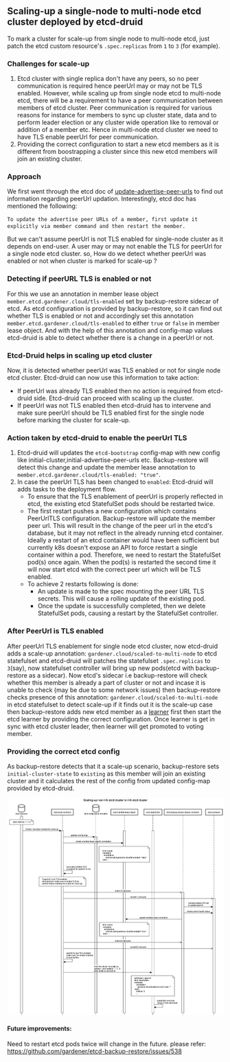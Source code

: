 ## Scaling-up a single-node to multi-node etcd cluster deployed by etcd-druid

To mark a cluster for scale-up from single node to multi-node etcd, just patch the etcd custom resource's `.spec.replicas` from `1` to `3` (for example).

### Challenges for scale-up
1. Etcd cluster with single replica don't have any peers, so no peer communication is required hence peerUrl may or may not be TLS enabled. However, while scaling up from single node etcd to multi-node etcd, there will be a requirement to have a peer communication between members of etcd cluster. Peer communication is required for various reasons for instance for members to sync up cluster state, data and to perform leader election or any cluster wide operation like to removal or addition of a member etc. Hence in multi-node etcd cluster we need to have TLS enable peerUrl for peer communication.
2. Providing the correct configuration to start a new etcd members as it is different from boostrapping a cluster since this new etcd members will join an existing cluster.

### Approach
We first went through the etcd doc of [update-advertise-peer-urls](https://etcd.io/docs/v3.4/op-guide/runtime-configuration/#update-advertise-peer-urls) to find out information regarding peerUrl updation. Interestingly, etcd doc has mentioned the following:
```
To update the advertise peer URLs of a member, first update it explicitly via member command and then restart the member.
```

But we can't assume peerUrl is not TLS enabled for single-node cluster as it depends on end-user. A user may or may not enable the TLS for peerUrl for a single node etcd cluster. so, How do we detect whether peerUrl was enabled or not when cluster is marked for scale-up ?

### Detecting if peerURL TLS is enabled or not
For this we use an annotation in member lease object `member.etcd.gardener.cloud/tls-enabled` set by backup-restore sidecar of etcd. As etcd configuration is provided by backup-restore, so it can find out whether TLS is enabled or not and accordingly set this annotation `member.etcd.gardener.cloud/tls-enabled` to either `true` or `false` in member lease object.
And with the help of this annotation and config-map values etcd-druid is able to detect whether there is a change in a peerUrl or not.


### Etcd-Druid helps in scaling up etcd cluster
Now, it is detected whether peerUrl was TLS enabled or not for single node etcd cluster. Etcd-druid can now use this information to take action:
- If peerUrl was already TLS enabled then no action is required from etcd-druid side. Etcd-druid can proceed with scaling up the cluster.
- If peerUrl was not TLS enabled then etcd-druid has to intervene and make sure peerUrl should be TLS enabled first for the single node before marking the cluster for scale-up.

### Action taken by etcd-druid to enable the peerUrl TLS
1. Etcd-druid will updates the `etcd-bootstrap` config-map with new config like initial-cluster,initial-advertise-peer-urls etc. Backup-restore will detect this change and update the member lease annotation to `member.etcd.gardener.cloud/tls-enabled: "true"`.
2. In case the peerUrl TLS has been changed to `enabled`: Etcd-druid will adds tasks to the deployment flow.
    - To ensure that the TLS enablement of peerUrl is properly reflected in etcd, the existing etcd StatefulSet pods should be restarted twice. 
    - The first restart pushes a new configuration which contains PeerUrlTLS configuration. Backup-restore will update the member peer url. This will result in the change of the peer url in the etcd's database, but it may not reflect in the already running etcd container. Ideally a restart of an etcd container would have been sufficient but currently k8s doesn't expose an API to force restart a single container within a pod. Therefore, we need to restart the StatefulSet pod(s) once again. When the pod(s) is restarted the second time it will now start etcd with the correct peer url which will be TLS enabled.
    - To achieve 2 restarts following is done:
        * An update is made to the spec mounting the peer URL TLS secrets. This will cause a rolling update of the existing pod.
        * Once the update is successfully completed, then we delete StatefulSet pods, causing a restart by the StatefulSet controller.


### After PeerUrl is TLS enabled
After peerUrl TLS enablement for single node etcd cluster, now etcd-druid adds a scale-up annotation: `gardener.cloud/scaled-to-multi-node` to etcd statefulset and etcd-druid will patches the statefulset `.spec.replicas` to `3`(say), now statefulset controller will bring up new pods(etcd with backup-restore as a sidecar). Now etcd's sidecar i.e backup-restore will check whether this member is already a part of cluster or not and incase it is unable to check (may be due to some network issues) then backup-restore checks presence of this annotation: `gardener.cloud/scaled-to-multi-node` in etcd statefulset to detect scale-up if it finds out it is the scale-up case then backup-restore adds new etcd member as a [learner](https://etcd.io/docs/v3.3/learning/learner/) first then start the etcd learner by providing the correct configuration. Once learner is get in sync with etcd cluster leader, then learner will get promoted to voting member.

### Providing the correct etcd config
As backup-restore detects that it a scale-up scenario, backup-restore sets `initial-cluster-state` to `existing` as this member will join an existing cluster and it calculates the rest of the config from updated config-map provided by etcd-druid.


![Sequence diagram](images/scale-up-sequenceDiagram.png)

#### Future improvements:
Need to restart etcd pods twice will change in the future. please refer: https://github.com/gardener/etcd-backup-restore/issues/538
